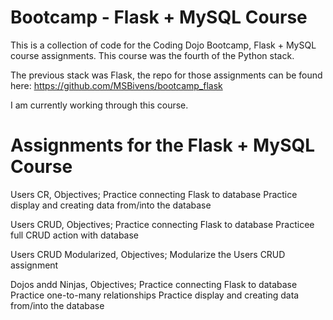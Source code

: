 # Bootcamp - Flask + MySQL Course
This is a collection of code for the Coding Dojo Bootcamp, Flask + MySQL course assignments. This course was the fourth of the Python stack.

The previous stack was Flask, the repo for those assignments can be found here: https://github.com/MSBivens/bootcamp_flask 

I am currently working through this course.

# Assignments for the Flask + MySQL Course 
Users CR, Objectives;
    Practice connecting Flask to database
    Practice display and creating data from/into the database

Users CRUD, Objectives;
    Practice connecting Flask to database
    Practicee full CRUD action with database

Users CRUD Modularized, Objectives;
    Modularize the Users CRUD assignment

Dojos andd Ninjas, Objectives;
    Practice connecting Flask to database
    Practice one-to-many relationships
    Practice display and creating data from/into the database 